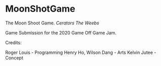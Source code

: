 # MoonShotGame
The Moon Shoot Game.
*Cerators The Weebs*

Game Submission for the 2020 Game Off Game Jam. 

Credits: 

Roger Louis - Programming
Henry Ho, Wilson Dang - Arts
Kelvin Jutee - Concept
